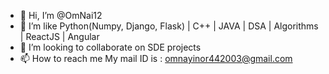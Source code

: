 - 👋 Hi, I’m @OmNai12
- 👀 I’m like Python(Numpy, Django, Flask) | C++ | JAVA | DSA | Algorithms | ReactJS | Angular
- 💞️ I’m looking to collaborate on SDE projects
- 📫 How to reach me My mail ID is : omnayinor442003@gmail.com

<!---
OmNai12/OmNai12 is a ✨ special ✨ repository because its `README.md` (this file) appears on your GitHub profile.
You can click the Preview link to take a look at your changes.
--->
